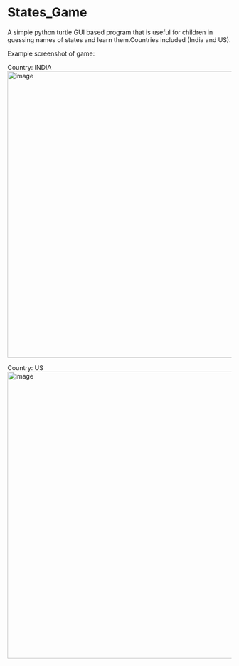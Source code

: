 # States_Game
A simple python turtle GUI based program that is useful for children in guessing names of states and learn them.Countries included (India and US).

Example screenshot of game:

Country: INDIA
<img width="643" alt="image" src="https://user-images.githubusercontent.com/80125084/216047682-6e2ca1c9-8067-4aa3-95fe-cd1243c83b2a.png">

Country: US
<img width="644" alt="image" src="https://user-images.githubusercontent.com/80125084/216048293-a9b0d18f-b4a2-4bde-a6b2-d44b55f0ea2b.png">

